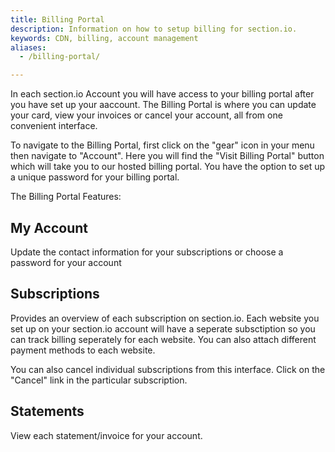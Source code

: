 ```yaml
---
title: Billing Portal
description: Information on how to setup billing for section.io.
keywords: CDN, billing, account management
aliases:
  - /billing-portal/

---
```


In each section.io Account you will have access to your billing portal after you have set up your aaccount.  The Billing Portal is where you can update your card, view your invoices or cancel your account, all from one convenient interface.

To navigate to the Billing Portal, first click on the "gear" icon in your menu then navigate to "Account".  Here you will find the "Visit Billing Portal" button which will take you to our hosted billing portal.  You have the option to set up a unique password for your billing portal.

The Billing Portal Features:

## My Account

Update the contact information for your subscriptions or choose a password for your account

## Subscriptions

Provides an overview of each subscription on section.io.  Each website you set up on your section.io account will have a seperate subsctiption so you can track billing seperately for each website.  You can also attach different payment methods to each website.

You can also cancel individual subscriptions from this interface.  Click on the "Cancel" link in the particular subscription.

## Statements

View each statement/invoice for your account.
